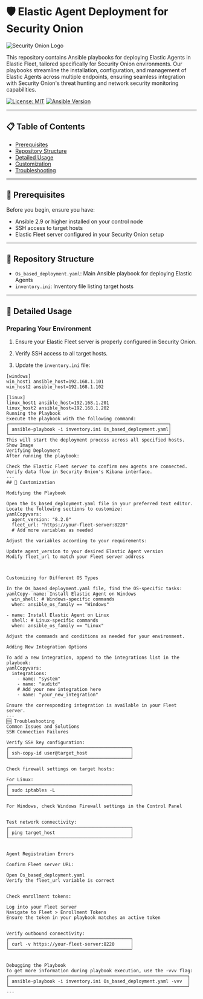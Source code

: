# 🛡️ Elastic Agent Deployment for Security Onion

![Security Onion Logo][logo]

[logo]:https://private-user-images.githubusercontent.com/127058080/353984634-bea2f232-053c-429e-8910-89ba34560917.png?jwt=eyJhbGciOiJIUzI1NiIsInR5cCI6IkpXVCJ9.eyJpc3MiOiJnaXRodWIuY29tIiwiYXVkIjoicmF3LmdpdGh1YnVzZXJjb250ZW50LmNvbSIsImtleSI6ImtleTUiLCJleHAiOjE3MjI0NTc4NTQsIm5iZiI6MTcyMjQ1NzU1NCwicGF0aCI6Ii8xMjcwNTgwODAvMzUzOTg0NjM0LWJlYTJmMjMyLTA1M2MtNDI5ZS04OTEwLTg5YmEzNDU2MDkxNy5wbmc_WC1BbXotQWxnb3JpdGhtPUFXUzQtSE1BQy1TSEEyNTYmWC1BbXotQ3JlZGVudGlhbD1BS0lBVkNPRFlMU0E1M1BRSzRaQSUyRjIwMjQwNzMxJTJGdXMtZWFzdC0xJTJGczMlMkZhd3M0X3JlcXVlc3QmWC1BbXotRGF0ZT0yMDI0MDczMVQyMDI1NTRaJlgtQW16LUV4cGlyZXM9MzAwJlgtQW16LVNpZ25hdHVyZT0zMjYwYWFiYmE2OWViYzZhNmU5NjU2OTI4YzA0NmYxYWQ4YTQxYzNkYTA2ZDUwMzgzMjk3NTU4YmE2NWI1ODA5JlgtQW16LVNpZ25lZEhlYWRlcnM9aG9zdCZhY3Rvcl9pZD0wJmtleV9pZD0wJnJlcG9faWQ9MCJ9._-oggnecmhBv0FWWjSxyXVFPaVsDtKrQrC8t2-E8KoU "Security Onion Logo"

This repository contains Ansible playbooks for deploying Elastic Agents in Elastic Fleet, tailored specifically for Security Onion environments. Our playbooks streamline the installation, configuration, and management of Elastic Agents across multiple endpoints, ensuring seamless integration with Security Onion's threat hunting and network security monitoring capabilities.

[![License: MIT](https://img.shields.io/badge/License-MIT-yellow.svg)](https://opensource.org/licenses/MIT)
[![Ansible Version](https://img.shields.io/badge/Ansible-2.9+-green.svg)](https://www.ansible.com/)

---

## 📋 Table of Contents

- [Prerequisites](#prerequisites)
- [Repository Structure](#repository-structure)
- [Detailed Usage](#detailed-usage)
- [Customization](#customization)
- [Troubleshooting](#troubleshooting)

---

## 🔧 Prerequisites

Before you begin, ensure you have:

- Ansible 2.9 or higher installed on your control node
- SSH access to target hosts
- Elastic Fleet server configured in your Security Onion setup

---

## 📁 Repository Structure


- `Os_based_deployment.yaml`: Main Ansible playbook for deploying Elastic Agents
- `inventory.ini`: Inventory file listing target hosts

---
## 📘 Detailed Usage

### Preparing Your Environment

1. Ensure your Elastic Fleet server is properly configured in Security Onion.

2. Verify SSH access to all target hosts.

3. Update the `inventory.ini` file:
```
[windows]
win_host1 ansible_host=192.168.1.101
win_host2 ansible_host=192.168.1.102

[linux]
linux_host1 ansible_host=192.168.1.201
linux_host2 ansible_host=192.168.1.202
Running the Playbook
Execute the playbook with the following command:
┌───────────────────────────────────────────────────────────┐
│ ansible-playbook -i inventory.ini Os_based_deployment.yaml│ 
└───────────────────────────────────────────────────────────┘
This will start the deployment process across all specified hosts.
Show Image
Verifying Deployment
After running the playbook:

Check the Elastic Fleet server to confirm new agents are connected.
Verify data flow in Security Onion's Kibana interface.
---
## 🔧 Customization

Modifying the Playbook

Open the Os_based_deployment.yaml file in your preferred text editor.
Locate the following sections to customize:
yamlCopyvars:
  agent_version: "8.2.0"
  fleet_url: "https://your-fleet-server:8220"
  # Add more variables as needed

Adjust the variables according to your requirements:

Update agent_version to your desired Elastic Agent version
Modify fleet_url to match your Fleet server address



Customizing for Different OS Types

In the Os_based_deployment.yaml file, find the OS-specific tasks:
yamlCopy- name: Install Elastic Agent on Windows
  win_shell: # Windows-specific commands
  when: ansible_os_family == "Windows"

- name: Install Elastic Agent on Linux
  shell: # Linux-specific commands
  when: ansible_os_family == "Linux"

Adjust the commands and conditions as needed for your environment.

Adding New Integration Options

To add a new integration, append to the integrations list in the playbook:
yamlCopyvars:
  integrations:
    - name: "system"
    - name: "auditd"
    # Add your new integration here
    - name: "your_new_integration"

Ensure the corresponding integration is available in your Fleet server.
---
🆘 Troubleshooting
Common Issues and Solutions
SSH Connection Failures

Verify SSH key configuration:
┌─────────────────────────────────────────────┐
│ ssh-copy-id user@target_host                │
└─────────────────────────────────────────────┘

Check firewall settings on target hosts:

For Linux:
┌─────────────────────────────────────────────┐
│ sudo iptables -L                            │
└─────────────────────────────────────────────┘

For Windows, check Windows Firewall settings in the Control Panel


Test network connectivity:
┌─────────────────────────────────────────────┐
│ ping target_host                            │
└─────────────────────────────────────────────┘


Agent Registration Errors

Confirm Fleet server URL:

Open Os_based_deployment.yaml
Verify the fleet_url variable is correct


Check enrollment tokens:

Log into your Fleet server
Navigate to Fleet > Enrollment Tokens
Ensure the token in your playbook matches an active token


Verify outbound connectivity:
┌─────────────────────────────────────────────┐
│ curl -v https://your-fleet-server:8220      │
└─────────────────────────────────────────────┘


Debugging the Playbook
To get more information during playbook execution, use the -vvv flag:
┌──────────────────────────────────────────────────────────────────┐
│ ansible-playbook -i inventory.ini Os_based_deployment.yaml -vvv  │
└──────────────────────────────────────────────────────────────────┘
---
